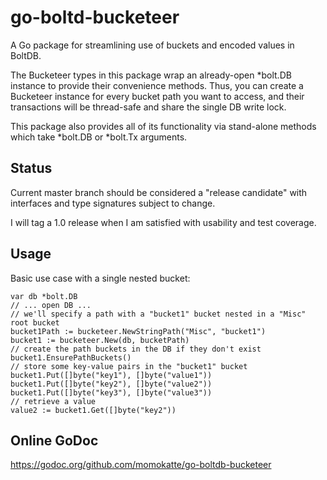 
# go-boltd-bucketeer

A Go package for streamlining use of buckets and encoded values in BoltDB.

The Bucketeer types in this package wrap an already-open *bolt.DB instance to provide their convenience methods. Thus, you can create a Bucketeer instance for every bucket path you want to access, and their transactions will be thread-safe and share the single DB write lock.

This package also provides all of its functionality via stand-alone methods which take *bolt.DB or *bolt.Tx arguments.


## Status

Current master branch should be considered a "release candidate" with interfaces and type signatures subject to change.

I will tag a 1.0 release when I am satisfied with usability and test coverage.


## Usage

Basic use case with a single nested bucket:

	var db *bolt.DB
	// ... open DB ...
	// we'll specify a path with a "bucket1" bucket nested in a "Misc" root bucket
	bucket1Path := bucketeer.NewStringPath("Misc", "bucket1")
	bucket1 := bucketeer.New(db, bucketPath)
	// create the path buckets in the DB if they don't exist
	bucket1.EnsurePathBuckets()
	// store some key-value pairs in the "bucket1" bucket
	bucket1.Put([]byte("key1"), []byte("value1"))
	bucket1.Put([]byte("key2"), []byte("value2"))
	bucket1.Put([]byte("key3"), []byte("value3"))
	// retrieve a value
	value2 := bucket1.Get([]byte("key2"))


## Online GoDoc

https://godoc.org/github.com/momokatte/go-boltdb-bucketeer
